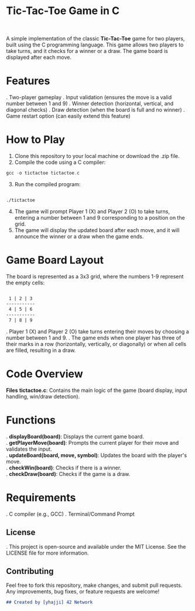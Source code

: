 # Tic-Tac-Toe Game in C 
<br>

A simple implementation of the classic **Tic-Tac-Toe** game for two players, built using the C programming language. This game allows two players to take turns, and it checks for a winner or a draw. The game board is displayed after each move.

# Features
. Two-player gameplay
. Input validation (ensures the move is a valid number between 1 and 9)
. Winner detection (horizontal, vertical, and diagonal checks)
. Draw detection (when the board is full and no winner)
. Game restart option (can easily extend this feature)
# How to Play
1. Clone this repository to your local machine or download the .zip file.
2. Compile the code using a C compiler:
```c
gcc -o tictactoe tictactoe.c
```
3. Run the compiled program:
```bash

./tictactoe
```
4. The game will prompt Player 1 (X) and Player 2 (O) to take turns, entering a number between 1 and 9 corresponding to a position on the grid.
5. The game will display the updated board after each move, and it will announce the winner or a draw when the game ends.
# Game Board Layout
The board is represented as a 3x3 grid, where the numbers 1-9 represent the empty cells:


```markdown

 1 | 2 | 3
-----------
 4 | 5 | 6
-----------
 7 | 8 | 9
 ```
. Player 1 (X) and Player 2 (O) take turns entering their moves by choosing a number between 1 and 9.
. The game ends when one player has three of their marks in a row (horizontally, vertically, or diagonally) or when all cells are filled, resulting in a draw.
# Code Overview
**Files**
**tictactoe.c**: Contains the main logic of the game (board display, input handling, win/draw detection).

# Functions
. **displayBoard(board)**: Displays the current game board.<br>
. **getPlayerMove(board)**: Prompts the current player for their move and validates the input.<br>
. **updateBoard(board, move, symbol)**: Updates the board with the player's move.<br>
. **checkWin(board)**: Checks if there is a winner.<br>
. **checkDraw(board)**: Checks if the game is a draw.<br>
# Requirements
. C compiler (e.g., GCC)
. Terminal/Command Prompt
## License
. This project is open-source and available under the MIT License. See the LICENSE file for more information.

## Contributing
Feel free to fork this repository, make changes, and submit pull requests. Any improvements, bug fixes, or feature requests are welcome!

```markdown
## Created by [yhajji] 42 Network
```
